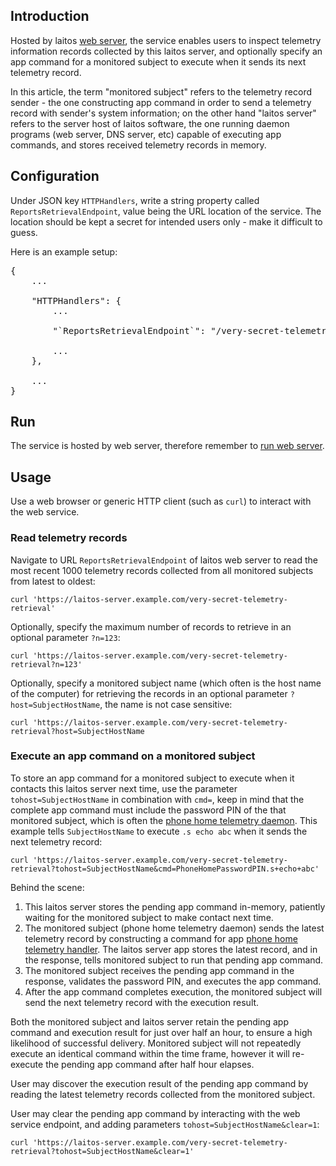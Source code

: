 ## Introduction
Hosted by laitos [web server](https://github.com/HouzuoGuo/laitos/wiki/%5BDaemon%5D-web-server), the service enables users
to inspect telemetry information records collected by this laitos server, and optionally specify an app command for a
monitored subject to execute when it sends its next telemetry record.

In this article, the term "monitored subject" refers to the telemetry record sender - the one constructing app command
in order to send a telemetry record with sender's system information; on the other hand "laitos server" refers to the
server host of laitos software, the one running daemon programs (web server, DNS server, etc) capable of executing app
commands, and stores received telemetry records in memory.

## Configuration
Under JSON key `HTTPHandlers`, write a string property called `ReportsRetrievalEndpoint`, value being the URL location of
the service. The location should be kept a secret for intended users only - make it difficult to guess.

Here is an example setup:
<pre>
{
    ...

    "HTTPHandlers": {
        ...

        "`ReportsRetrievalEndpoint`": "/very-secret-telemetry-retrieval",

        ...
    },

    ...
}
</pre>

## Run
The service is hosted by web server, therefore remember to [run web server](https://github.com/HouzuoGuo/laitos/wiki/%5BDaemon%5D-web-server#run).

## Usage
Use a web browser or generic HTTP client (such as `curl`) to interact with the web service.

### Read telemetry records
Navigate to URL `ReportsRetrievalEndpoint` of laitos web server to read the most recent 1000 telemetry records collected from all
monitored subjects from latest to oldest:

    curl 'https://laitos-server.example.com/very-secret-telemetry-retrieval'

Optionally, specify the maximum number of records to retrieve in an optional parameter `?n=123`:

    curl 'https://laitos-server.example.com/very-secret-telemetry-retrieval?n=123'

Optionally, specify a monitored subject name (which often is the host name of the computer) for retrieving the records in an optional
parameter `?host=SubjectHostName`, the name is not case sensitive:

    curl 'https://laitos-server.example.com/very-secret-telemetry-retrieval?host=SubjectHostName

### Execute an app command on a monitored subject
To store an app command for a monitored subject to execute when it contacts this laitos server next time, use the parameter
`tohost=SubjectHostName` in combination with `cmd=`, keep in mind that the complete app command must include the password PIN of
the that monitored subject, which is often the [phone home telemetry daemon](https://github.com/HouzuoGuo/laitos/wiki/%5BDaemon%5D-phone-home-telemetry).
This example tells `SubjectHostName` to execute `.s echo abc` when it sends the next telemetry record:

    curl 'https://laitos-server.example.com/very-secret-telemetry-retrieval?tohost=SubjectHostName&cmd=PhoneHomePasswordPIN.s+echo+abc'

Behind the scene:

1. This laitos server stores the pending app command in-memory, patiently waiting for the monitored subject to make contact next
   time.
2. The monitored subject (phone home telemetry daemon) sends the latest telemetry record by constructing a command for app
   [phone home telemetry handler](https://github.com/HouzuoGuo/laitos/wiki/%5BApp%5D-phone-home-telemetry-handler). The laitos server
   app stores the latest record, and in the response, tells monitored subject to run that pending app command.
3. The monitored subject receives the pending app command in the response, validates the password PIN, and executes the app command.
4. After the app command completes execution, the monitored subject will send the next telemetry record with the execution result.

Both the monitored subject and laitos server retain the pending app command and execution result for just over half an hour, to
ensure a high likelihood of successful delivery. Monitored subject will not repeatedly execute an identical command within the time
frame, however it will re-execute the pending app command after half hour elapses.

User may discover the execution result of the pending app command by reading the latest telemetry records collected from the monitored
subject.

User may clear the pending app command by interacting with the web service endpoint, and adding parameters `tohost=SubjectHostName&clear=1`:

    curl 'https://laitos-server.example.com/very-secret-telemetry-retrieval?tohost=SubjectHostName&clear=1'
